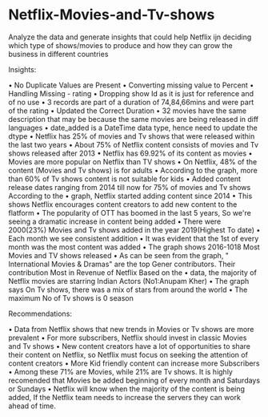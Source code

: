 # Netflix-Movies-and-Tv-shows
Analyze the data and generate insights that could help Netflix ijn deciding which type of shows/movies to produce and how they can grow the business in different countries

Insights:

•	No Duplicate Values are Present
•	Converting missing value to Percent
•	Handling Missing - rating
•	Dropping show Id as it is just for reference and of no use
•	3 records are part of a duration of 74,84,66mins and were part of the rating
•	Updated the Correct Duration
•	32 movies have the same description that may be because the same movies are being released in diff languages
•	date_added is a DateTime data type, hence need to update the dtype
•	Netflix has 25% of movies and Tv shows that were released within the last two years
•	About 75% of Netflix content consists of movies and Tv shows released after 2013
•	Netflix has 69.92% of its content as movies
•	Movies are more popular on Netflix than TV shows
•	On Netflix, 48% of the content (Movies and Tv shows) is for adults
•	According to the graph, more than 60% of Tv shows content is not suitable for kids
•	Added content release dates ranging from 2014 till now for 75% of movies and Tv shows
According to the 
•	graph, Netflix started adding content since 2014
•	This shows Netflix encourages content creators to add new content to the flatform
•	The popularity of OTT has boomed in the last 5 years, So we're seeing a dramatic increase in content being added
•	There were 2000(23%) Movies and Tv shows added in the year 2019(Highest To date)
•	Each month we see consistent addition
•	It was evident that the 1st of every month was the most content was added
•	The graph shows 2016-1018 Most Movies and TV shows released
•	As can be seen from the graph, " International Movies & Dramas" are the top Gener contributors. Their contribution Most in Revenue of Netflix
Based on the 
•	data, the majority of Netflix movies are starring Indian Actors (No1:Anupam Kher)
•	The graph says On Tv shows, there was a mix of stars from around the world
•	The maximum No of Tv shows is 0 season




Recommendations:

•	Data from Netflix shows that new trends in Movies or Tv shows are more prevalent
•	For more subscribers, Netflix should invest in classic Movies and Tv shows
•	New content creators have a lot of opportunities to share their content on Netflix, so Netflix must focus on seeking the attention of content creators
•	More Kid friendly content can increase more Subscribers
•	Among these 71% are Movies, while 21% are Tv shows. It is highly recomended that Movies be added beginning of every month and Saturdays or Sundays
•	Netflix will know when the majority of the content is being added, If the Netflix team needs to increase the servers they can work ahead of time.


